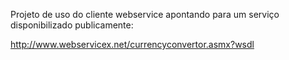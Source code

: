 Projeto de uso do cliente webservice apontando para um serviço disponibilizado publicamente:

http://www.webservicex.net/currencyconvertor.asmx?wsdl